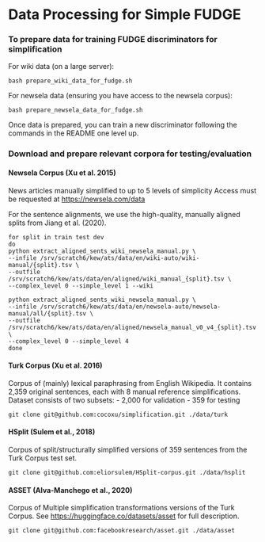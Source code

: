 # Data Processing for Simple FUDGE

### To prepare data for training FUDGE discriminators for simplification

For wiki data (on a large server):
```
bash prepare_wiki_data_for_fudge.sh
```

For newsela data (ensuring you have access to the newsela
corpus):
```
bash prepare_newsela_data_for_fudge.sh
```
Once data is prepared, you can train a new discriminator
following the commands in the README one level up.

### Download and prepare relevant corpora for testing/evaluation

<!-- #### OneStopEnglish Corpus (Vajjala and Lučić, 2018) 

https://aclanthology.org/W18-0535.pdf

```
git clone git@github.com:nishkalavallabhi/OneStopEnglishCorpus.git ./data/onestop
``` -->

#### Newsela Corpus (Xu et al. 2015)

News articles manually simplified to up to 5 levels of simplicity
Access must be requested at https://newsela.com/data

For the sentence alignments, we use the high-quality,
manually aligned splits from Jiang et al. (2020).

```
for split in train test dev
do
python extract_aligned_sents_wiki_newsela_manual.py \
--infile /srv/scratch6/kew/ats/data/en/wiki-auto/wiki-manual/{split}.tsv \
--outfile /srv/scratch6/kew/ats/data/en/aligned/wiki_manual_{split}.tsv \
--complex_level 0 --simple_level 1 --wiki

python extract_aligned_sents_wiki_newsela_manual.py \
--infile /srv/scratch6/kew/ats/data/en/newsela-auto/newsela-manual/all/{split}.tsv \
--outfile /srv/scratch6/kew/ats/data/en/aligned/newsela_manual_v0_v4_{split}.tsv \
--complex_level 0 --simple_level 4
done
```


#### Turk Corpus (Xu et al. 2016)

Corpus of (mainly) lexical paraphrasing from English
Wikipedia. It contains 2,359 original sentences, each with 8 manual reference simplifications.
Dataset consists of two subsets:
    - 2,000 for validation 
    - 359 for testing

```
git clone git@github.com:cocoxu/simplification.git ./data/turk
```

#### HSplit (Sulem et al., 2018)

Corpus of split/structurally simplified versions of 359 sentences
from the Turk Corpus test set.

```
git clone git@github.com:eliorsulem/HSplit-corpus.git ./data/hsplit
```

#### ASSET (Alva-Manchego et al., 2020)

Corpus of Multiple simplification transformations versions
of the Turk Corpus. See
https://huggingface.co/datasets/asset for full description.

```
git clone git@github.com:facebookresearch/asset.git ./data/asset
```



<!-- - TURK test (Xu et al. 2016) 
        - https://cocoxu.github.io/publications/tacl2016-smt-simplification.pdf)
        - https://huggingface.co/datasets/turk
    
    - Newsela (Xu et al. 2015)
        - https://aclanthology.org/Q15-1021.pdf
        - aligned sentences collected from
          newsela_articles_*.aligned.sents.txt and
          aggregated by tgt level

    - ASSET  -->